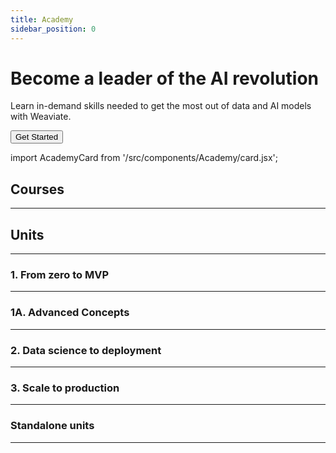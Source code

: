 ```yaml
---
title: Academy
sidebar_position: 0
---
```

<div class="hero shadow--lw __academyhero">
  <div class="container">
    <h1 class="hero__title">Become a leader of the AI revolution</h1>
    <p class="hero__subtitle">Learn in-demand skills needed to get the most out of data and AI models with Weaviate.</p>
    <div>
      <button class="button button--secondary button--outline button--lg">
        Get Started
      </button>
    </div>
  </div>
</div>

import AcademyCard from '/src/components/Academy/card.jsx';

<!-- <h2>Programs</h2><p><hr/></p>

<div class="row">
  <div class="col col--6">
    <AcademyCard title="For data scientists" body="Do some stuff" buttonType="Click here" badgeType="mixed"/>
  </div>
  <div class="col col--6">
    <AcademyCard title="For developers" body="Do some stuff" buttonType="Click here" badgeType="mixed"/>
  </div> 
</div>       -->

<h2>Courses</h2><p><hr/></p>

<div class="row">
  <div class="col col--4">
    <AcademyCard 
      title="1. From zero to MVP" 
      body="All the core knowledge and essential skills you need to build a minimum viable product with Weaviate." 
      buttonType="Get started"
      badgeType="mixed"/>
  </div>
  <div class="col col--4">
    <AcademyCard 
      title="2. Data science to deployment" 
      body="Direct Weaviate's vectorization process. Learn how to get custom models into Weaviate and manage its vectorization methods." 
      buttonType="Notify"
      badgeType="mixed"/>
  </div> 
  <div class="col col--4">
    <AcademyCard 
      title="3. Scale to production" 
      body="Get to a production-ready state faster: learn how to add backups, authentication & authorization and replication" 
      buttonType="Notify"
      badgeType="practical"/>
  </div>  
</div>

<h2>Units</h2><p><hr/></p>

<h3>1. From zero to MVP</h3><hr/>

<div class="row __academy_cardgroup">
  <div class="col col--4">
    <AcademyCard 
      title="1.1 Hello, Weaviate" 
      body="Start here: Learn about Weaviate's superpowers" 
      buttonType="Click here" 
      badgeType="mixed"/>
  </div>
  <div class="col col--4">
    <AcademyCard 
      title="1.2 Weaviate Cloud Service (WCS)" 
      body="What is WCS, and get started using it." 
      buttonType="Click here" 
      badgeType="practical"/>
  </div>
  <div class="col col--4">
    <AcademyCard 
      title="1.3 Vector search essentials" 
      body="What is vector search and how does it work?" 
      buttonType="Click here" 
      badgeType="theory"/>
  </div>
</div>

<div class="row __academy_cardgroup">
  <div class="col col--4">
    <AcademyCard 
      title="1.4 Queries 1" 
      body="How to ask questions to Weaviate" 
      buttonType="Click here" 
      badgeType="practical"/>
  </div>
  <div class="col col--4">
    <AcademyCard 
      title="1.5 Vectorizer selection: The basics" 
      body="Selecting a vectorizer based on your data and task types." 
      buttonType="Click here" 
      badgeType="theory"/>
  </div>
  <div class="col col--4">
    <AcademyCard 
      title="1.6 Schema 1" 
      body="What is a schema, why is it important and how to define it" 
      buttonType="Click here" 
      badgeType="mixed"/>
  </div>
</div>

<div class="row __academy_cardgroup">
  <div class="col col--4">
    <AcademyCard 
      title="Weaviate Clients" 
      body="The basics about Weaviate clients - what's available, and what you can do with them" 
      buttonType="Click here" 
      badgeType="mixed"/>
  </div>
  <div class="col col--4">
    <AcademyCard 
      title="1.7 Data import" 
      body="How to efficiently import data into Weaviate" 
      buttonType="Click here" 
      badgeType="practical"/>
  </div>
  <div class="col col--4">
    <AcademyCard 
      title="1.8 CRUD operations" 
      body="How to perform other basic object manipulations in Weaviate" 
      buttonType="Click here" 
      badgeType="practical"/>
  </div> 
</div>

<h3>1A. Advanced Concepts</h3><hr/>

<div class="row __academy_cardgroup">
  <div class="col col--4">
    <AcademyCard 
      title="1.9 Queries 2 (Advanced)" 
      body="Learn about different types of queries, how to perform them and tune them." 
      buttonType="Click here" 
      badgeType="practical"/>
  </div>   
  <div class="col col--4">
    <AcademyCard 
      title="1.10 Indexing (Advanced)" 
      body="Learn about how Weaviate indexes data and how what enables fast retrieval." 
      buttonType="Click here" 
      badgeType="theory"/>
  </div>  
  <div class="col col--4">
    <AcademyCard 
      title="1.11 Schema 2 (Advanced)" 
      body="Manage cross-referencing, vectorization and indexing through the schema options" 
      buttonType="Click here" 
      badgeType="practical"/>
  </div>  
</div>

<h3>2. Data science to deployment</h3><hr/>

<div class="row __academy_cardgroup">
  <div class="col col--4">
    <AcademyCard 
      title="2.1 Vectorization under the hood" 
      body="What is vector search and how does it work?" 
      buttonType="Click here" 
      badgeType="theory"/>
  </div>
  <div class="col col--4">
    <AcademyCard 
      title="2.2 Custom models with Weaviate" 
      body="Use Weaviate with your own, custom, models." 
      buttonType="Click here" 
      badgeType="mixed"/>
  </div>
  <div class="col col--4">
    <AcademyCard 
      title="2.3 Module building" 
      body="About custom modules and how to build one to fit your needs." 
      buttonType="Click here" 
      badgeType="practical"/>
  </div>
</div>

<h3>3. Scale to production</h3><hr/>

<div class="row __academy_cardgroup">
  <div class="col col--4">
    <AcademyCard 
      title="3.1 Backups" 
      body="How to back up and restore your Weaviate data" 
      buttonType="Click here" 
      badgeType="practical"/>
  </div>
  <div class="col col--4">
    <AcademyCard 
      title="3.2 Migration" 
      body="How to upgrade (or downgrade) your Weaviate version." 
      buttonType="Click here" 
      badgeType="practical"/>
  </div>
  <div class="col col--4">
    <AcademyCard 
      title="3.3 Authentication & Authorization" 
      body="Identify your users and control access as needed" 
      buttonType="Click here" 
      badgeType="practical"/>
  </div>
</div>

<div class="row __academy_cardgroup">
  <div class="col col--4">
    <AcademyCard 
      title="3.4 Scaling" 
      body="What to expect and consider when scaling Weaviate to production" 
      buttonType="Click here" 
      badgeType="theory"/>
  </div>
  <div class="col col--4">
    <AcademyCard 
      title="3.5 Replication" 
      body="Key considerations in adding replication, and how to do it." 
      buttonType="Click here" 
      badgeType="mixed"/>
  </div>
</div>

<h3>Standalone units</h3><hr/>

<div class="row __academy_cardgroup">
  <div class="col col--4">
    <AcademyCard 
      title="Weaviate with Docker" 
      body="How to run Weaviate with Docker" 
      buttonType="Click here" 
      badgeType="practical"/>
  </div>
  <div class="col col--4">
    <AcademyCard 
      title="Beyond search: an introduction" 
      body="Weaviate isn't just about search - see what else the vector engine is capable of" 
      buttonType="Notify" 
      badgeType="mixed"/>
  </div>
  <div class="col col--4">
    <AcademyCard 
      title="Lorem Ipsum" 
      body="Something something dark side" 
      buttonType="Notify" 
      badgeType="mixed"/>
  </div>
</div>